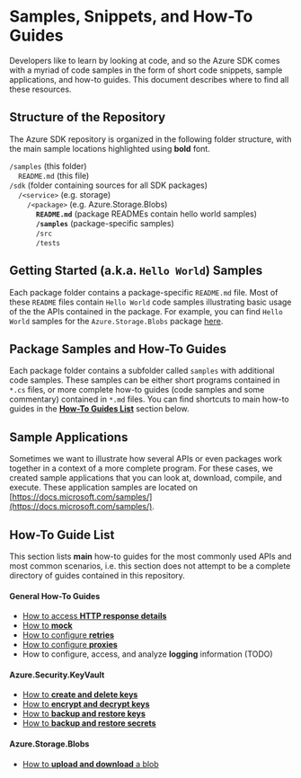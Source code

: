 # Samples, Snippets, and How-To Guides

Developers like to learn by looking at code, and so the Azure SDK comes with a myriad of code samples in the form of short code snippets, sample applications, and how-to guides. This document describes where to find all these resources.

## Structure of the Repository
The Azure SDK repository is organized in the following folder structure, with the main sample locations highlighted using **bold** font.

`/samples` (this folder)<br>
&nbsp;&nbsp;&nbsp;&nbsp;`README.md` (this file)<br>
`/sdk` (folder containing sources for all SDK packages)<br>
&nbsp;&nbsp;&nbsp;&nbsp;`/<service>` (e.g. storage)<br>
&nbsp;&nbsp;&nbsp;&nbsp;&nbsp;&nbsp;&nbsp;&nbsp;`/<package>` (e.g. Azure.Storage.Blobs)<br>
&nbsp;&nbsp;&nbsp;&nbsp;&nbsp;&nbsp;&nbsp;&nbsp;&nbsp;&nbsp;&nbsp;&nbsp;**`README.md`** (package READMEs contain hello world samples)<br>
&nbsp;&nbsp;&nbsp;&nbsp;&nbsp;&nbsp;&nbsp;&nbsp;&nbsp;&nbsp;&nbsp;&nbsp;**`/samples`** (package-specific samples)<br>
&nbsp;&nbsp;&nbsp;&nbsp;&nbsp;&nbsp;&nbsp;&nbsp;&nbsp;&nbsp;&nbsp;&nbsp;`/src`<br>
&nbsp;&nbsp;&nbsp;&nbsp;&nbsp;&nbsp;&nbsp;&nbsp;&nbsp;&nbsp;&nbsp;&nbsp;`/tests`<br>

##  Getting Started (a.k.a. `Hello World`) Samples
Each package folder contains a package-specific `README.md` file. Most of these `README` files contain `Hello World` code samples illustrating basic usage of the the APIs contained in the package. For example, you can find `Hello World` samples for the `Azure.Storage.Blobs` package [here](https://github.com/Azure/azure-sdk-for-net/blob/master/sdk/storage/Azure.Storage.Blobs/README.md#examples).

## Package Samples and How-To Guides
Each package folder contains a subfolder called `samples` with additional code samples. These samples can be either short programs contained in `*.cs` files, or more complete how-to guides (code samples and some commentary) contained in `*.md` files. You can find shortcuts to main how-to guides in the [**How-To Guides List**](#how-to-guide-list) section below.

## Sample Applications
Sometimes we want to illustrate how several APIs or even packages work together in a context of a more complete program. For these cases, we created sample applications that you can look at, download, compile, and execute. These application samples are located on 
[https://docs.microsoft.com/samples/](https://docs.microsoft.com/samples/).

## How-To Guide List
This section lists **main** how-to guides for the most commonly used APIs and most common scenarios, i.e. this section does not attempt to be a complete directory of guides contained in this repository. 

#### General How-To Guides
- [How to access **HTTP response details**](https://github.com/Azure/azure-sdk-for-net/blob/master/sdk/core/Azure.Core/samples/Response.md)
- [How to **mock**](https://github.com/Azure/azure-sdk-for-net/blob/master/sdk/core/Azure.Core/samples/Mocking.md)
- [How to configure **retries**](https://github.com/Azure/azure-sdk-for-net/blob/master/sdk/core/Azure.Core/samples/Configuration.md)
- [How to configure **proxies**](https://github.com/Azure/azure-sdk-for-net/blob/master/sdk/core/Azure.Core/samples/Configuration.md)
- How to configure, access, and analyze **logging** information (TODO)

#### Azure.Security.KeyVault
- [How to **create and delete keys**](https://github.com/Azure/azure-sdk-for-net/blob/master/sdk/keyvault/Azure.Security.KeyVault.Keys/samples/Sample1_HelloWorld.md)
- [How to **encrypt and decrypt keys**](https://github.com/Azure/azure-sdk-for-net/blob/master/sdk/keyvault/Azure.Security.KeyVault.Keys/samples/Sample4_EncryptDecrypt.md)
- [How to **backup and restore keys**](https://github.com/Azure/azure-sdk-for-net/blob/master/sdk/keyvault/Azure.Security.KeyVault.Keys/samples/Sample2_BackupAndRestore.md)
- [How to **backup and restore secrets**](https://github.com/Azure/azure-sdk-for-net/blob/master/sdk/keyvault/Azure.Security.KeyVault.Secrets/samples/Sample2_BackupAndRestore.md)

#### Azure.Storage.Blobs
- [How to **upload and download** a blob](https://github.com/Azure/azure-sdk-for-net/blob/master/sdk/storage/Azure.Storage.Blobs/samples/Sample01a_HelloWorld.cs)
